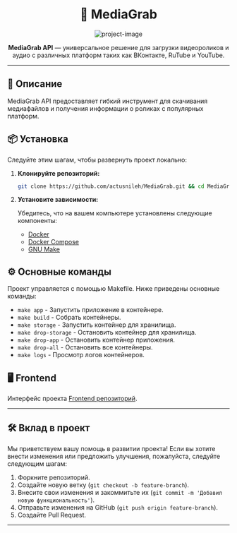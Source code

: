 <h1 align="center" id="title">🎥 MediaGrab</h1>

<p align="center">
  <img src="https://socialify.git.ci/actusnileh/MultiGrab/image?font=Inter&language=1&logo=https%3A%2F%2Fi.ibb.co%2Fzmb0Sym%2F51454cdae7db.png&name=1&pattern=Signal&stargazers=1&theme=Auto" alt="project-image">
</p>

<p align="center">
  <strong>MediaGrab API</strong> — универсальное решение для загрузки видеороликов и аудио с различных платформ таких как ВКонтакте, RuTube и YouTube.
</p>

---

## 🚀 Описание

MediaGrab API предоставляет гибкий инструмент для скачивания медиафайлов и получения информации о роликах с популярных платформ.

## 📦 Установка

Следуйте этим шагам, чтобы развернуть проект локально:

1. **Клонируйте репозиторий:**

    ```bash
    git clone https://github.com/actusnileh/MediaGrab.git && cd MediaGrab
    ```

2. **Установите зависимости:**

    Убедитесь, что на вашем компьютере установлены следующие компоненты:

    - [Docker](https://www.docker.com/get-started)
    - [Docker Compose](https://docs.docker.com/compose/install/)
    - [GNU Make](https://www.gnu.org/software/make/)

## ⚙️ Основные команды

Проект управляется с помощью Makefile. Ниже приведены основные команды:

- `make app` - Запустить приложение в контейнере.
- `make build` - Собрать контейнеры.
- `make storage` - Запустить контейнер для хранилища.
- `make drop-storage` - Остановить контейнер для хранилища.
- `make drop-app` - Остановить контейнер приложения.
- `make drop-all` - Остановить все контейнеры.
- `make logs` - Просмотр логов контейнеров.

## 🖥️ Frontend

Интерфейс проекта [Frontend репозиторий](https://github.com/PxrpGill/multigrab_frontend).

---

## 🛠️ Вклад в проект

Мы приветствуем вашу помощь в развитии проекта! Если вы хотите внести изменения или предложить улучшения, пожалуйста, следуйте следующим шагам:

1. Форкните репозиторий.
2. Создайте новую ветку (`git checkout -b feature-branch`).
3. Внесите свои изменения и закоммитьте их (`git commit -m 'Добавил новую функциональность'`).
4. Отправьте изменения на GitHub (`git push origin feature-branch`).
5. Создайте Pull Request.

---

